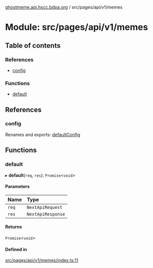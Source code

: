 [ghostmeme.api.hscc.bdpa.org][1] / src/pages/api/v1/memes

# Module: src/pages/api/v1/memes

## Table of contents

### References

- [config][2]

### Functions

- [default][3]

## References

### config

Renames and exports: [defaultConfig][4]

## Functions

### default

▸ **default**(`req`, `res`): `Promise`<`void`>

#### Parameters

| Name  | Type              |
| :---- | :---------------- |
| `req` | `NextApiRequest`  |
| `res` | `NextApiResponse` |

#### Returns

`Promise`<`void`>

#### Defined in

[src/pages/api/v1/memes/index.ts:11][5]

[1]: ../README.md
[2]: src_pages_api_v1_memes.md#config
[3]: src_pages_api_v1_memes.md#default
[4]: src_backend_middleware.md#defaultconfig
[5]:
  https://github.com/nhscc/ghostmeme.api.hscc.bdpa.org/blob/1aca321/src/pages/api/v1/memes/index.ts#L11
